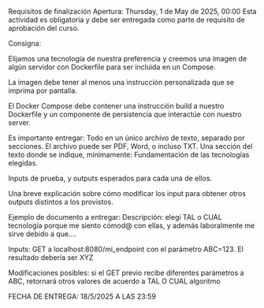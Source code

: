 Requisitos de finalización
Apertura: Thursday, 1 de May de 2025, 00:00
Esta actividad es obligatoria y debe ser entregada como parte de requisito de aprobación del curso. 

Consigna:

Elijamos una tecnología de nuestra preferencia y creemos una imagen de algún servidor con Dockerfile para ser incluida en un Compose.

La imagen debe tener al menos una instrucción personalizada que se imprima por pantalla.

El Docker Compose debe contener una instrucción build a nuestro Dockerfile y un componente de persistencia que interactúe con nuestro server.

Es importante entregar:
Todo en un único archivo de texto, separado por secciones. El archivo puede ser PDF, Word, o incluso TXT. 
Una sección del texto donde se indique, mínimamente:
Fundamentación de las tecnologías elegidas.

Inputs de prueba, y outputs esperados para cada una de ellos.

Una breve explicación sobre cómo modificar los input para obtener otros outputs distintos a los provistos.

Ejemplo de documento a entregar:
Descripción: elegí TAL o CUAL tecnología porque me siento cómod@ con ellas, y además laboralmente me sirve debido a que....

Inputs:
GET a localhost:8080/mi_endpoint con el parámetro ABC=123. El resultado debería ser XYZ

Modificaciones posibles:
si el GET previo recibe diferentes parámetros a ABC, retornará otros valores de acuerdo a TAL O CUAL algoritmo



FECHA DE ENTREGA: 18/5/2025 A LAS 23:59